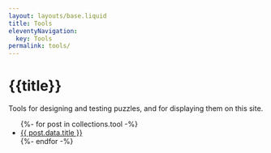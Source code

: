 ```yaml
---
layout: layouts/base.liquid
title: Tools
eleventyNavigation:
  key: Tools
permalink: tools/
---
```

# {{title}}

Tools for designing and testing puzzles, and for displaying them on this site.

<ul>
{%- for post in collections.tool -%}
  <li><a href="{{ post.url }}">{{ post.data.title }}</a></li>
{%- endfor -%}
</ul>